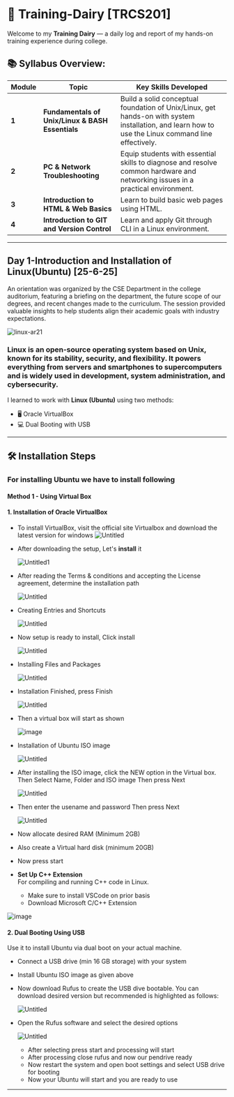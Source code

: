 # 📝 Training-Dairy [TRCS201]

Welcome to my **Training Dairy** — a daily log and report of my hands-on training experience during college. 


## 📚 Syllabus Overview:

| Module | Topic                                            | Key Skills Developed                                                                                                                               |
| ------ | ------------------------------------------------ | -------------------------------------------------------------------------------------------------------------------------------------------------- |
| **1**    | **Fundamentals of Unix/Linux & BASH Essentials** | Build a solid conceptual foundation of Unix/Linux, get hands-on with system installation, and learn how to use the Linux command line effectively. |
| **2**    | **PC & Network Troubleshooting**                 | Equip students with essential skills to diagnose and resolve common hardware and networking issues in a practical environment.                     |
| **3**    | **Introduction to HTML & Web Basics**            | Learn to build basic web pages using HTML.                                                                                                         |
| **4**    | **Introduction to GIT and Version Control**      | Learn and apply Git through CLI in a Linux environment.                                                                                            |

---


## Day 1-Introduction and Installation of Linux(Ubuntu) [25-6-25]
An orientation was organized by the CSE Department in the college auditorium, featuring a briefing on the department, the future scope of our degrees, and recent changes made to the curriculum.
The session provided valuable insights to help students align their academic goals with industry expectations.

![linux-ar21](https://github.com/user-attachments/assets/a2a6f892-7065-4a9b-9a1e-de73d30670bd)

### Linux is an open-source operating system based on Unix, known for its stability, security, and flexibility. It powers everything from servers and smartphones to supercomputers and is widely used in development, system administration, and cybersecurity.
 
 I learned to work with **Linux (Ubuntu)** using two methods:

- 🖥️ Oracle VirtualBox
- 💻 Dual Booting with USB

---
## 🛠️ Installation Steps 

### For installing Ubuntu we have to install following 
#### Method 1 - Using Virtual Box

#### 1. **Installation of Oracle VirtualBox**
   - To install VirtualBox, visit the official site Virtualbox and download the latest version for windows 
   ![Untitled](https://github.com/user-attachments/assets/766cf09f-58eb-4abb-8317-78b05db085af)
   
   - After downloading the setup, Let's **install** it



      ![Untitled1](https://github.com/user-attachments/assets/05cab4a6-1749-4275-9fbe-b87fab54206c)

   - After reading the Terms & conditions and accepting the License agreement, determine the installation path



     ![Untitled](https://github.com/user-attachments/assets/5822c1cf-75a7-4925-92dc-d6f099b29092)

   - Creating Entries and Shortcuts



     ![Untitled](https://github.com/user-attachments/assets/4a1c3997-2ea4-4193-828f-fe550505e3bb)

     
   - Now setup is ready to install, Click install



     ![Untitled](https://github.com/user-attachments/assets/eeecc3a7-a1fb-41dd-967b-e1fba9219786)

   - Installing Files and Packages



     ![Untitled](https://github.com/user-attachments/assets/77b9a592-a587-4c1a-8174-e04e7a6f9dfc)

   - Installation Finished, press  Finish



     ![Untitled](https://github.com/user-attachments/assets/38d3360e-b20d-4cd0-996a-c5f996ce13c9)


   - Then a virtual box will start as shown



     ![image](https://github.com/user-attachments/assets/940937dd-0550-4027-9415-3fca9672de68)


   - Installation of Ubuntu ISO image


     ![Untitled](https://github.com/user-attachments/assets/91fdd545-5952-4cdd-92a8-bf67192caaab)


   - After installing the ISO image, click the NEW option in the Virtual box.
     Then Select Name, Folder and ISO image
     Then press Next


     ![Untitled](https://github.com/user-attachments/assets/2544390c-e348-4dae-b0ae-ab972e85c13f)



   - Then enter the usename and password 
     Then press Next


     ![Untitled](https://github.com/user-attachments/assets/8c824524-4c8e-45a3-8a29-cd49fb302d97)


  - Now allocate desired RAM (Minimum 2GB)
  - Also create a Virtual hard disk (minimum 20GB)
  - Now press start


- **Set Up C++ Extension**  
   For compiling and running C++ code in Linux.
   - Make sure to install VSCode on prior basis
   - Download Microsoft C/C++ Extension

![image](https://github.com/user-attachments/assets/ecf2170e-ac30-41a4-9658-19d91f3a0480)
     


#### 2. **Dual Booting Using USB**  
   Use it to install Ubuntu via dual boot on your actual machine.
   - Connect a USB drive (min 16 GB storage) with your system
   - Install Ubuntu ISO image as given above 
   - Now download Rufus to create the USB dive bootable. You can download desired version but recommended is highlighted as follows:

     ![Untitled](https://github.com/user-attachments/assets/f5dc57bb-896f-415d-9c77-728d23999ab8)
   - Open the Rufus software and select the desired options





     ![Untitled](https://github.com/user-attachments/assets/097709c4-67d0-4e9e-add0-d2c69bfbcf68)


     - After selecting press start and processing will start
     - After processing close rufus and now our pendrive ready
     - Now restart the system and open boot settings and select USB drive for booting
     - Now your Ubuntu will start and you are ready to use

---


